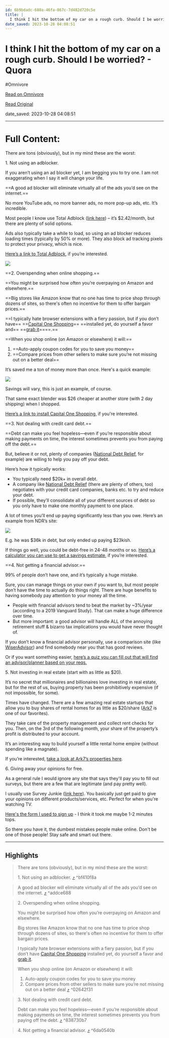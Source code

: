 ```yaml
---
id: 6b9bdadc-688a-46fa-867c-7d482d720c5e
title: |
  I think I hit the bottom of my car on a rough curb. Should I be worried? - Quora
date_saved: 2023-10-28 04:08:51
---
```


# I think I hit the bottom of my car on a rough curb. Should I be worried? - Quora
#Omnivore

[Read on Omnivore](https://omnivore.app/me/https-www-quora-com-i-think-i-hit-the-bottom-of-my-car-on-a-roug-18b75540edc)

[Read Original](https://www.quora.com/I-think-I-hit-the-bottom-of-my-car-on-a-rough-curb-Should-I-be-worried)

date_saved: 2023-10-28 04:08:51


--- 

# Full Content: 

There are tons (obviously), but in my mind these are the worst:

1\. Not using an adblocker.

If you aren’t using an ad blocker yet, I am begging you to try one. I am not exaggerating when I say it will change your life.

==A good ad blocker will eliminate virtually all of the ads you’d see on the internet.==

No more YouTube ads, no more banner ads, no more pop-up ads, etc. It’s incredible.

Most people I know use Total Adblock ([link here](https://betterbuck.net/view-tab.php?offer=totaladblock&country=USA&subid=Q-Dumbest-Internet-Mistakes "betterbuck.net")) – it’s $2.42/month, but there are plenty of solid options.

Ads also typically take a while to load, so using an ad blocker reduces loading times (typically by 50% or more). They also block ad tracking pixels to protect your privacy, which is nice.

[Here’s a link to Total Adblock](https://betterbuck.net/view-tab.php?offer=totaladblock&country=USA&subid=Q-Dumbest-Internet-Mistakes "betterbuck.net"), if you’re interested.

![](https://proxy-prod.omnivore-image-cache.app/602x602,sobE-F9GPn-EZzpUvnuWsgZQknsaA_s_Wx3KKO8210G4/https://qph.cf2.quoracdn.net/main-qimg-878b8b70f6537592d22e058a0c9c8eb6)

==2. Overspending when online shopping.==

==You might be surprised how often you’re overpaying on Amazon and elsewhere.==

==Big stores like Amazon know that no one has time to price shop through dozens of sites, so there's often no incentive for them to offer bargain prices.==

==I typically hate browser extensions with a fiery passion, but if you don’t have== ==[Capital One Shopping](https://betterbuck.net/view-desktop.php?offer=capitalone&country=USA&subid=Q-Dumbest-Internet-Mistakes "betterbuck.net")== ==installed yet, do yourself a favor and== ==[grab it](https://betterbuck.net/view-desktop.php?offer=capitalone&country=USA&subid=Q-Dumbest-Internet-Mistakes "betterbuck.net")====.==

==When you shop online (on Amazon or elsewhere) it will:==

1. ==Auto-apply coupon codes for you to save you money==
2. ==Compare prices from other sellers to make sure you’re not missing out on a better deal==

It’s saved me a ton of money more than once. Here's a quick example:

![](https://proxy-prod.omnivore-image-cache.app/602x0,slHwrpZ5PfW2fOeoyeWI51sZLzenYlJBuuRH3cu6ILKc/https://qph.cf2.quoracdn.net/main-qimg-98b01b6408595261b1eaaa0e052398a0)

Savings will vary, this is just an example, of course.

That same exact blender was $26 cheaper at another store (with 2 day shipping) when I shopped.

[Here’s a link to install Capital One Shopping](https://betterbuck.net/view-desktop.php?offer=capitalone&country=USA&subid=Q-Dumbest-Internet-Mistakes "betterbuck.net"), if you're interested.

==3. Not dealing with credit card debt.==

==Debt can make you feel hopeless—even if you’re responsible about making payments on time, the interest sometimes prevents you from paying off the debt.==

But, believe it or not, plenty of companies ([National Debt Relief](https://betterbuck.net/view-desktop.php?offer=ndr&country=USA&subid=Q-Dumbest-Internet-Mistakes "betterbuck.net"), for example) are willing to help you pay off your debt.

Here’s how it typically works:

* You typically need $20k+ in overall debt.
* A company like [National Debt Relief](https://betterbuck.net/view-desktop.php?offer=ndr&country=USA&subid=Q-Dumbest-Internet-Mistakes "betterbuck.net") (there are plenty of others, too) negotiates with your credit card companies, banks etc. to try and reduce your debt.
* If possible, they’ll consolidate all of your different sources of debt so you only have to make one monthly payment to one place.

A lot of times you’ll end up paying significantly less than you owe. Here’s an example from NDR’s site:

![](https://proxy-prod.omnivore-image-cache.app/602x0,sC0FpvGjnMaw6yiUEd4LMk93HMFUMBqtZb5FWZPA1j5Y/https://qph.cf2.quoracdn.net/main-qimg-336a5fa2125797ff4148e3b33d2e179b)

E.g. he was $36k in debt, but only ended up paying $23kish.

If things go well, you could be debt-free in 24-48 months or so. [Here’s a calculator you can use to get a savings estimate](https://betterbuck.net/view-desktop.php?offer=ndr&country=USA&subid=Q-Dumbest-Internet-Mistakes "betterbuck.net"), if you’re interested.

==4. Not getting a financial advisor.==

99% of people don’t have one, and it’s typically a huge mistake.

Sure, you can manage things on your own if you want to, but most people don’t have the time to actually do things right. There are huge benefits to having somebody pay attention to your money all the time.

* People with financial advisors tend to beat the market by \~3%/year (according to a 2019 Vanguard Study). That can make a huge difference over time.
* But more important: a good advisor will handle ALL of the annoying retirement stuff & bizarro tax implications you would have never thought of.

If you don’t know a financial advisor personally, use a comparison site (like [WiserAdvisor](https://betterbuck.net/view-desktop.php?offer=wiser&country=USA&subid=Q-Dumbest-Internet-Mistakes "betterbuck.net")) and find somebody near you that has good reviews.

Or if you want something easier, [here’s a quiz you can fill out that will find an advisor/planner based on your reqs.](https://betterbuck.net/view-desktop.php?offer=wiser&country=USA&subid=Q-Dumbest-Internet-Mistakes "betterbuck.net")

5\. Not investing in real estate (start with as little as $20).

It’s no secret that millionaires and billionaires love investing in real estate, but for the rest of us, buying property has been prohibitively expensive (if not impossible, for some).

Times have changed. There are a few amazing real estate startups that allow you to buy shares of rental homes for as little as $20/share ([Ark7](https://betterbuck.net/view-desktop.php?offer=ark7&country=USA&subid=Q-Dumbest-Internet-Mistakes "betterbuck.net") is one of our favorites).

They take care of the property management and collect rent checks for you. Then, on the 3rd of the following month, your share of the property’s profit is distributed to your account.

It’s an interesting way to build yourself a little rental home empire (without spending like a magnate).

If you’re interested, [take a look at Ark7’s properties here](https://betterbuck.net/view-desktop.php?offer=ark7&country=USA&subid=Q-Dumbest-Internet-Mistakes "betterbuck.net").

6\. Giving away your opinions for free.

As a general rule I would ignore any site that says they'll pay you to fill out surveys, but there are a few that are legitimate (and pay pretty well).

I usually use Survey Junkie ([link here](https://betterbuck.net/view-desktop.php?offer=survey-junkie&country=USA&subid=Q-Dumbest-Internet-Mistakes "betterbuck.net")). You basically just get paid to give your opinions on different products/services, etc. Perfect for when you're watching TV.

[Here's the form I used to sign up](https://betterbuck.net/view-desktop.php?offer=survey-junkie&country=USA&subid=Q-Dumbest-Internet-Mistakes "betterbuck.net") \- I think it took me maybe 1-2 minutes tops.

So there you have it, the dumbest mistakes people make online. Don't be one of those people! Stay safe and smart out there.

---

## Highlights

> There are tons (obviously), but in my mind these are the worst:
> 
> 1\. Not using an adblocker. [⤴️](https://omnivore.app/me/https-www-quora-com-i-think-i-hit-the-bottom-of-my-car-on-a-roug-18b75540edc#bf410f8a-cedf-464a-9580-dee5fe58a77d)  ^bf410f8a

> A good ad blocker will eliminate virtually all of the ads you’d see on the internet. [⤴️](https://omnivore.app/me/https-www-quora-com-i-think-i-hit-the-bottom-of-my-car-on-a-roug-18b75540edc#addce688-4470-4b06-af27-5c681b7bafc4)  ^addce688

> 2\. Overspending when online shopping.
> 
> You might be surprised how often you’re overpaying on Amazon and elsewhere.
> 
> Big stores like Amazon know that no one has time to price shop through dozens of sites, so there's often no incentive for them to offer bargain prices.
> 
> I typically hate browser extensions with a fiery passion, but if you don’t have [Capital One Shopping](https://betterbuck.net/view-desktop.php?offer=capitalone&country=USA&subid=Q-Dumbest-Internet-Mistakes "betterbuck.net") installed yet, do yourself a favor and [grab it](https://betterbuck.net/view-desktop.php?offer=capitalone&country=USA&subid=Q-Dumbest-Internet-Mistakes "betterbuck.net").
> 
> When you shop online (on Amazon or elsewhere) it will:
> 
> 1. Auto-apply coupon codes for you to save you money
> 2. Compare prices from other sellers to make sure you’re not missing out on a better deal [⤴️](https://omnivore.app/me/https-www-quora-com-i-think-i-hit-the-bottom-of-my-car-on-a-roug-18b75540edc#02642f31-8873-493f-a548-d0a86ff3afc4)  ^02642f31

> 3\. Not dealing with credit card debt.
> 
> Debt can make you feel hopeless—even if you’re responsible about making payments on time, the interest sometimes prevents you from paying off the debt. [⤴️](https://omnivore.app/me/https-www-quora-com-i-think-i-hit-the-bottom-of-my-car-on-a-roug-18b75540edc#838730b7-0efc-42f5-b011-a2f85d014156)  ^838730b7

> 4\. Not getting a financial advisor. [⤴️](https://omnivore.app/me/https-www-quora-com-i-think-i-hit-the-bottom-of-my-car-on-a-roug-18b75540edc#6da0540b-aea1-4729-8484-f0202a654cf6)  ^6da0540b

